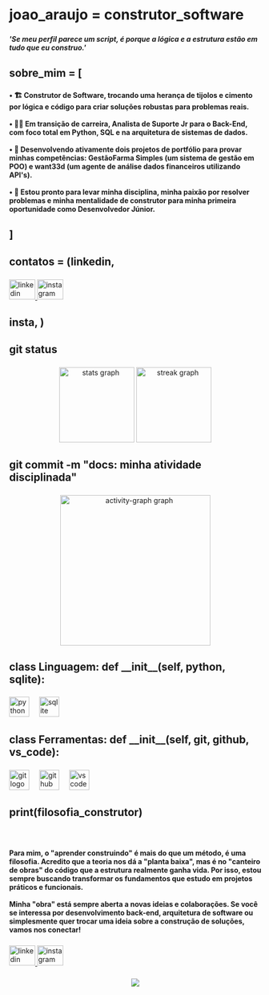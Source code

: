 <h1 align="left">joao_araujo = construtor_software</h1>

###

<h5 align="left">'Se meu perfil parece um script, é porque a lógica e a estrutura estão em tudo que eu construo.'</h5>

###

<h2 align="left">sobre_mim = [</h2>

###

<h4 align="left">• 🏗️ Construtor de Software, trocando uma herança de tijolos e cimento por lógica e código para criar soluções robustas para problemas reais.<br><br>• 👨‍💻 Em transição de carreira, Analista de Suporte Jr para o Back-End, com foco total em Python, SQL e na arquitetura de sistemas de dados.<br><br>• 🚀 Desenvolvendo ativamente dois projetos de portfólio para provar minhas competências: GestãoFarma Simples (um sistema de gestão em POO) e want33d (um agente de análise dados financeiros utilizando API's).<br><br>• 🤝 Estou pronto para levar minha disciplina, minha paixão por resolver problemas e minha mentalidade de construtor para minha primeira oportunidade como Desenvolvedor Júnior.</h4>

###

<h2 align="left">]</h2>

###

<h2 align="left">contatos = (linkedin,</h2>

###

<div align="left">
  <a href="https://www.linkedin.com/in/joaoaraujo-dev/" target="_blank">
    <img src="https://raw.githubusercontent.com/maurodesouza/profile-readme-generator/master/src/assets/icons/social/linkedin/default.svg" width="52" height="40" alt="linkedin logo"  />
  </a>
  <a href="https://www.instagram.com/vt2.1/" target="_blank">
    <img src="https://raw.githubusercontent.com/maurodesouza/profile-readme-generator/master/src/assets/icons/social/instagram/default.svg" width="52" height="40" alt="instagram logo"  />
  </a>
</div>

###

<h2 align="left">insta, )</h2>

###

<h2 align="left">git status</h2>

###

<div align="center">
  <img src="https://github-readme-stats.vercel.app/api?username=jotavitoraraujo&hide_title=false&hide_rank=false&show_icons=true&include_all_commits=true&count_private=true&disable_animations=false&theme=dracula&locale=pt-br&hide_border=false&order=1" height="150" alt="stats graph"  />
  <img src="https://streak-stats.demolab.com?user=jotavitoraraujo&locale=pt-br&mode=weekly&theme=dracula&hide_border=false&border_radius=5&order=3" height="150" alt="streak graph"  />
</div>

###

<h2 align="left">git commit -m "docs: minha atividade disciplinada"</h2>

###

<div align="center">
  <img src="https://github-readme-activity-graph.vercel.app/graph?username=jotavitoraraujo&radius=16&theme=dracula&area=false&order=5&bg_color=282a36&title_color=8be9fd&color=ff6e96&line=8be9fd&point=f8f8f2&custom_title=commits.append(atividade)" height="300" alt="activity-graph graph"  />
</div>

###

<h2 align="left">class Linguagem: def __init__(self, python, sqlite):</h2>

###

<div align="left">
  <img src="https://skillicons.dev/icons?i=py" height="40" alt="python logo"  />
  <img width="12" />
  <img src="https://skillicons.dev/icons?i=sqlite" height="40" alt="sqlite logo"  />
</div>

###

<h2 align="left">class Ferramentas: def __init__(self, git, github, vs_code):</h2>

###

<div align="left">
  <img src="https://skillicons.dev/icons?i=git" height="40" alt="git logo"  />
  <img width="12" />
  <img src="https://skillicons.dev/icons?i=github" height="40" alt="github logo"  />
  <img width="12" />
  <img src="https://skillicons.dev/icons?i=vscode" height="40" alt="vscode logo"  />
</div>

###

<h2 align="left">print(filosofia_construtor)</h2>

###

<br clear="both">

<h4 align="left">Para mim, o "aprender construindo" é mais do que um método, é uma filosofia. Acredito que a teoria nos dá a "planta baixa", mas é no "canteiro de obras" do código que a estrutura realmente ganha vida. Por isso, estou sempre buscando transformar os fundamentos que estudo em projetos práticos e funcionais.<br><br>Minha "obra" está sempre aberta a novas ideias e colaborações. Se você se interessa por desenvolvimento back-end, arquitetura de software ou simplesmente quer trocar uma ideia sobre a construção de soluções, vamos nos conectar!</h4>

###

<div align="left">
  <a href="https://www.linkedin.com/in/joaoaraujo-dev/" target="_blank">
    <img src="https://raw.githubusercontent.com/maurodesouza/profile-readme-generator/master/src/assets/icons/social/linkedin/default.svg" width="52" height="40" alt="linkedin logo"  />
  </a>
  <a href="https://www.instagram.com/vt2.1/" target="_blank">
    <img src="https://raw.githubusercontent.com/maurodesouza/profile-readme-generator/master/src/assets/icons/social/instagram/default.svg" width="52" height="40" alt="instagram logo"  />
  </a>
</div>

###

<div align="center">
  <img src="https://visitor-badge.laobi.icu/badge?page_id=jotavitoraraujo.jotavitoraraujo&"  />
</div>

###
